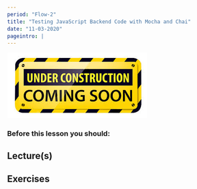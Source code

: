 ```yaml
---
period: "Flow-2"
title: "Testing JavaScript Backend Code with Mocha and Chai"
date: "11-03-2020"
pageintro: |
---
```


![Under construction](../../images/underconstruction.jpg)

### Before this lesson you should:

<!--BEGIN readings ##-->

  <!--END readings ##-->

## Lecture(s)

<!--BEGIN lectures ##-->

<!--END lectures ##-->

## Exercises

<!--BEGIN exercises ##-->

<!--END exercises ##-->

<!--BEGIN slides ##-->

<!--END slides ##-->
